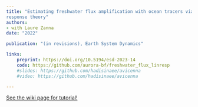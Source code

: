 ```yaml
---
title: "Estimating freshwater flux amplification with ocean tracers via linear
response theory"
authors:
- with Laure Zanna
date: "2022"

publication: "(in revisions), Earth System Dynamics"

links:
    preprint: https://doi.org/10.5194/esd-2023-14
    code: https://github.com/aurora-bf/freshwater_flux_linresp
    #slides: https://github.com/hadisinaee/avicenna
    #video: https://github.com/hadisinaee/avicenna

---
```



[See the wiki page for tutorial!](https://github.com/hadisinaee/avicenna/wiki)